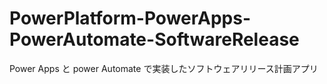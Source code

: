 # PowerPlatform-PowerApps-PowerAutomate-SoftwareRelease
 Power Apps と power Automate で実装したソフトウェアリリース計画アプリ
